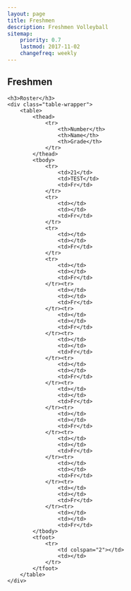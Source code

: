 ```yaml
---
layout: page
title: Freshmen
description: Freshmen Volleyball
sitemap:
    priority: 0.7
    lastmod: 2017-11-02
    changefreq: weekly
---
```

## Freshmen


<div class="table-wrapper">

	<h3>Roster</h3>
	<div class="table-wrapper">
		<table>
			<thead>
				<tr>
					<th>Number</th>
					<th>Name</th>
					<th>Grade</th>
				</tr>
			</thead>
			<tbody>
				<tr>
					<td>21</td>
					<td>TEST</td>
					<td>Fr</td>
				</tr>
				<tr>
					<td></td>
					<td></td>
					<td>Fr</td>
				</tr>
				<tr>
					<td></td>
					<td></td>
					<td>Fr</td>
				</tr>
				<tr>
					<td></td>
					<td></td>
					<td>Fr</td>
				</tr><tr>
					<td></td>
					<td></td>
					<td>Fr</td>
				</tr><tr>
					<td></td>
					<td></td>
					<td>Fr</td>
				</tr><tr>
					<td></td>
					<td></td>
					<td>Fr</td>
				</tr><tr>
					<td></td>
					<td></td>
					<td>Fr</td>
				</tr><tr>
					<td></td>
					<td></td>
					<td>Fr</td>
				</tr><tr>
					<td></td>
					<td></td>
					<td>Fr</td>
				</tr><tr>
					<td></td>
					<td></td>
					<td>Fr</td>
				</tr><tr>
					<td></td>
					<td></td>
					<td>Fr</td>
				</tr><tr>
					<td></td>
					<td></td>
					<td>Fr</td>
				</tr><tr>
					<td></td>
					<td></td>
					<td>Fr</td>
			</tbody>
			<tfoot>
				<tr>
					<td colspan="2"></td>
					<td></td>
				</tr>
			</tfoot>
		</table>
	</div>

